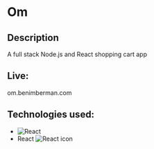 # Om

## Description
A full stack Node.js and React shopping cart app

## Live:
om.benimberman.com

## Technologies used:
* ![React](https://upload.wikimedia.org/wikipedia/commons/thumb/a/a7/React-icon.svg/512px-React-icon.svg.png)
* React ![React icon](https://commons.wikimedia.org/wiki/File:React-icon.svg)
